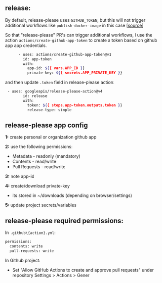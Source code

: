 ## release: 

By default, release-please uses `GITHUB_TOKEN`, but this will not trigger additional workflows like `publish-docker-image` in this case [[source](https://github.com/googleapis/release-please-action?tab=readme-ov-file#github-credentials)]

So that "release-please" PR's can trigger additional workflows, I use the action `actions/create-github-app-token` to create a token based on github app app credentials.

```sh
      - uses: actions/create-github-app-token@v1
        id: app-token
        with:
          app-id: ${{ vars.APP_ID }}
          private-key: ${{ secrets.APP_PRIVATE_KEY }}
```

and then update `.token` field in release-please action:
```sh
 - uses: googleapis/release-please-action@v4
        id: release
        with:
          token: ${{ steps.app-token.outputs.token }}
          release-type: simple
```

## release-please app config

**1:** create personal or organization github app

**2:** use the following permissions:
  - Metadata - readonly (mandatory)
  - Contents - read/write
  - Pull Requests - read/write

**3:** note app-id

**4:** create/download private-key
  - its stored in ~/downloads (depending on browser/settings)

**5:** update project secrets/variables

## release-please required permissions:

In `.github\{action}.yml`:

```sh
permissions:
  contents: write
  pull-requests: write
```

In Github project:
  - Set "Allow GitHub Actions to create and approve pull requests" under repository Settings > Actions > Gener
